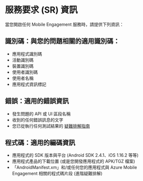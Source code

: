 <properties 
   pageTitle="Azure Mobile Engagement 疑難排解指南 - 服務要求資訊" 
   description="支援小組要求以疑難排解 Azure Mobile Engagement 問題的服務要求資訊" 
   services="mobile-engagement" 
   documentationCenter="" 
   authors="piyushjo" 
   manager="dwrede" 
   editor=""/>

<tags
   ms.service="mobile-engagement"
   ms.devlang="na"
   ms.topic="article"
   ms.tgt_pltfrm="mobile-multiple"
   ms.workload="mobile" 
   ms.date="06/18/2015"
   ms.author="piyushjo"/>

# 服務要求 (SR) 資訊

當您開啟任何 Mobile Engagement 服務時，請提供下列資訊：
 
## 識別碼：與您的問題相關的適用識別碼：
- 應用程式識別碼
- 活動識別碼
- 裝置識別碼
- 使用者識別碼
- 使用者名稱
- 應用程式資訊標記
 
## 錯誤：適用的錯誤資訊 
- 發生問題的 API 或 UI 區段名稱
- 收到的任何錯誤訊息的文字
- 您已從執行任何測試結果的 [疑難排解指南](http://go.microsoft.com/fwlink/?LinkId=524382)

## 程式碼：適用的編碼資訊 
- 應用程式的 SDK 版本與平台 (Android SDK 2.4.1、iOS 1.16.2 等等)
- 應用程式產品的下載位置 (或是您開發應用程式的 APK/TGZ 檔案)
- 「AndroidManifest.xm」和/或任何您的應用程式與 Azure Mobile Engagement 相關的程式碼片段 (進階疑難排解)

 
